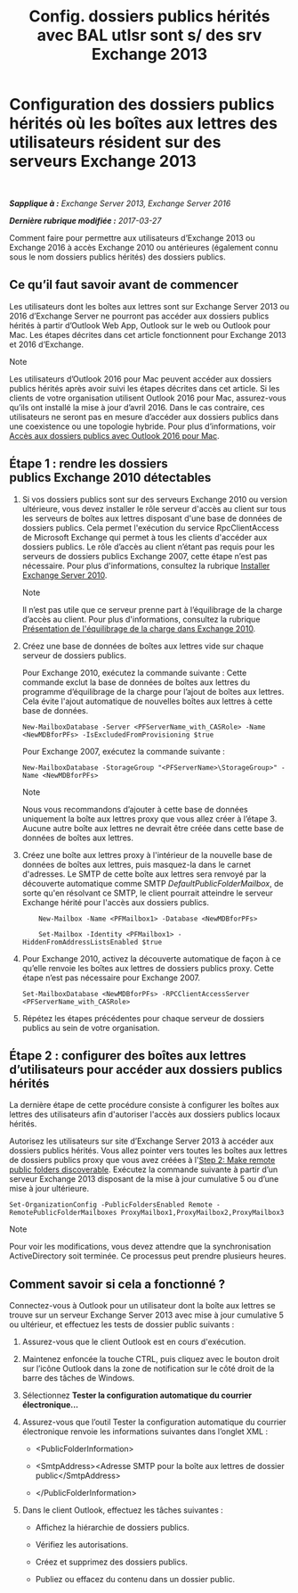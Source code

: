 ﻿---
title: 'Config. dossiers publics hérités avec BAL utlsr sont s/ des srv Exchange 2013'
TOCTitle: Configuration des dossiers publics hérités où les boîtes aux lettres des utilisateurs résident sur des serveurs Exchange 2013
ms:assetid: 1d5ca19e-696e-4054-a634-15dd34d952b7
ms:mtpsurl: https://technet.microsoft.com/fr-fr/library/Dn690134(v=EXCHG.150)
ms:contentKeyID: 62281116
ms.date: 05/23/2018
mtps_version: v=EXCHG.150
ms.translationtype: MT
---

# Configuration des dossiers publics hérités où les boîtes aux lettres des utilisateurs résident sur des serveurs Exchange 2013

 

_**Sapplique à :** Exchange Server 2013, Exchange Server 2016_

_**Dernière rubrique modifiée :** 2017-03-27_

Comment faire pour permettre aux utilisateurs d’Exchange 2013 ou Exchange 2016 à accès Exchange 2010 ou antérieures (également connu sous le nom dossiers publics hérités) des dossiers publics.

## Ce qu’il faut savoir avant de commencer

Les utilisateurs dont les boîtes aux lettres sont sur Exchange Server 2013 ou 2016 d’Exchange Server ne pourront pas accéder aux dossiers publics hérités à partir d’Outlook Web App, Outlook sur le web ou Outlook pour Mac. Les étapes décrites dans cet article fonctionnent pour Exchange 2013 et 2016 d’Exchange.

> [!NOTE]  
> Les utilisateurs d’Outlook 2016 pour Mac peuvent accéder aux dossiers publics hérités après avoir suivi les étapes décrites dans cet article. Si les clients de votre organisation utilisent Outlook 2016 pour Mac, assurez-vous qu’ils ont installé la mise à jour d’avril 2016. Dans le cas contraire, ces utilisateurs ne seront pas en mesure d’accéder aux dossiers publics dans une coexistence ou une topologie hybride. Pour plus d’informations, voir <a href="accessing-public-folders-with-outlook-2016-for-mac-exchange-2013-help.md">Accès aux dossiers publics avec Outlook 2016 pour Mac</a>.


## Étape 1 : rendre les dossiers publics Exchange 2010 détectables

1.  Si vos dossiers publics sont sur des serveurs Exchange 2010 ou version ultérieure, vous devez installer le rôle serveur d'accès au client sur tous les serveurs de boîtes aux lettres disposant d'une base de données de dossiers publics. Cela permet l'exécution du service RpcClientAccess de Microsoft Exchange qui permet à tous les clients d'accéder aux dossiers publics. Le rôle d’accès au client n’étant pas requis pour les serveurs de dossiers publics Exchange 2007, cette étape n’est pas nécessaire. Pour plus d'informations, consultez la rubrique [Installer Exchange Server 2010](install-exchange-2013-using-the-setup-wizard-exchange-2013-help.md).
    
    > [!NOTE]  
    > Il n’est pas utile que ce serveur prenne part à l’équilibrage de la charge d’accès au client. Pour plus d'informations, consultez la rubrique <a href="https://technet.microsoft.com/fr-fr/library/ff625247(v=exchg.141).aspx">Présentation de l'équilibrage de la charge dans Exchange 2010</a>.


2.  Créez une base de données de boîtes aux lettres vide sur chaque serveur de dossiers publics.
    
    Pour Exchange 2010, exécutez la commande suivante : Cette commande exclut la base de données de boîtes aux lettres du programme d’équilibrage de la charge pour l’ajout de boîtes aux lettres. Cela évite l'ajout automatique de nouvelles boîtes aux lettres à cette base de données.
    
        New-MailboxDatabase -Server <PFServerName_with_CASRole> -Name <NewMDBforPFs> -IsExcludedFromProvisioning $true 
    
    Pour Exchange 2007, exécutez la commande suivante :
    
        New-MailboxDatabase -StorageGroup "<PFServerName>\StorageGroup>" -Name <NewMDBforPFs>
    
    > [!NOTE]  
    > Nous vous recommandons d’ajouter à cette base de données uniquement la boîte aux lettres proxy que vous allez créer à l’étape 3. Aucune autre boîte aux lettres ne devrait être créée dans cette base de données de boîtes aux lettres.


3.  Créez une boîte aux lettres proxy à l'intérieur de la nouvelle base de données de boîtes aux lettres, puis masquez-la dans le carnet d'adresses. Le SMTP de cette boîte aux lettres sera renvoyé par la découverte automatique comme SMTP *DefaultPublicFolderMailbox*, de sorte qu'en résolvant ce SMTP, le client pourrait atteindre le serveur Exchange hérité pour l'accès aux dossiers publics.
    ```
        New-Mailbox -Name <PFMailbox1> -Database <NewMDBforPFs> 
    ```
    ```
        Set-Mailbox -Identity <PFMailbox1> -HiddenFromAddressListsEnabled $true
    ```

4.  Pour Exchange 2010, activez la découverte automatique de façon à ce qu’elle renvoie les boîtes aux lettres de dossiers publics proxy. Cette étape n’est pas nécessaire pour Exchange 2007.
    
        Set-MailboxDatabase <NewMDBforPFs> -RPCClientAccessServer <PFServerName_with_CASRole>

5.  Répétez les étapes précédentes pour chaque serveur de dossiers publics au sein de votre organisation.

## Étape 2 : configurer des boîtes aux lettres d’utilisateurs pour accéder aux dossiers publics hérités

La dernière étape de cette procédure consiste à configurer les boîtes aux lettres des utilisateurs afin d'autoriser l'accès aux dossiers publics locaux hérités.

Autorisez les utilisateurs sur site d’Exchange Server 2013 à accéder aux dossiers publics hérités. Vous allez pointer vers toutes les boîtes aux lettres de dossiers publics proxy que vous avez créées à l'[Step 2: Make remote public folders discoverable](configure-legacy-on-premises-public-folders-for-a-hybrid-deployment-exchange-2013-help.md). Exécutez la commande suivante à partir d’un serveur Exchange 2013 disposant de la mise à jour cumulative 5 ou d’une mise à jour ultérieure.

    Set-OrganizationConfig -PublicFoldersEnabled Remote -RemotePublicFolderMailboxes ProxyMailbox1,ProxyMailbox2,ProxyMailbox3

> [!NOTE]  
> Pour voir les modifications, vous devez attendre que la synchronisation ActiveDirectory soit terminée. Ce processus peut prendre plusieurs heures.


## Comment savoir si cela a fonctionné ?

Connectez-vous à Outlook pour un utilisateur dont la boîte aux lettres se trouve sur un serveur Exchange Server 2013 avec mise à jour cumulative 5 ou ultérieur, et effectuez les tests de dossier public suivants :

1.  Assurez-vous que le client Outlook est en cours d'exécution.

2.  Maintenez enfoncée la touche CTRL, puis cliquez avec le bouton droit sur l’icône Outlook dans la zone de notification sur le côté droit de la barre des tâches de Windows.

3.  Sélectionnez **Tester la configuration automatique du courrier électronique...**

4.  Assurez-vous que l’outil Tester la configuration automatique du courrier électronique renvoie les informations suivantes dans l’onglet XML :
    
      - \<PublicFolderInformation\>
    
      - \<SmtpAddress\>\<Adresse SMTP pour la boîte aux lettres de dossier public\</SmtpAddress\>
    
      - \</PublicFolderInformation\>

5.  Dans le client Outlook, effectuez les tâches suivantes :
    
      - Affichez la hiérarchie de dossiers publics.
    
      - Vérifiez les autorisations.
    
      - Créez et supprimez des dossiers publics.
    
      - Publiez ou effacez du contenu dans un dossier public.

